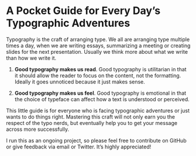 A Pocket Guide for Every Day’s Typographic Adventures
===============

Typography is the craft of arranging type. We all are arranging type multiple times a day, when we are writing essays, summarizing a meeting or creating slides for the next presentation. Usually we think more about what we write than how we write it.

1. **Good typography makes us read**. Good typography is utilitarian in that it should allow the reader to focus on the content, not the formatting. Ideally it goes unnoticed because it just makes sense.

2. **Good typography makes us feel**. Good typography is emotional in that the choice of typeface can affect how a text is understood or perceived.

This little guide is for everyone who is facing typographic adventures or just wants to do things right. Mastering this craft will not only earn you the respect of the typo nerds, but eventually help you to get your message across more successfully.

I run this as an ongoing project, so please feel free to contribute on GitHub or give feedback via email or Twitter. It’s highly appreciated!
